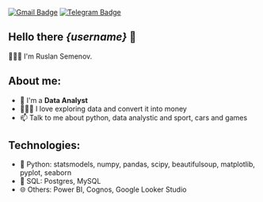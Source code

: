 [![Gmail Badge](https://img.shields.io/badge/Gmail-D14836?style=for-the-badge&logo=gmail&logoColor=white)](mailto:rusifix1337@gmail.com "Connect via Email")
[![Telegram Badge](https://img.shields.io/badge/Telegram-2CA5E0?style=for-the-badge&logo=telegram&logoColor=white)](https://t.me/Rusifix "Contact on Telegram")


<h2> Hello there <i>{username}</i> 👋 </h2>


👱🏻‍♂️ I'm Ruslan Semenov.


## About me:
- 🏦 I'm a <b>Data Analyst</b>
- 👨🏼‍🏫 I love exploring data and convert it into money
- 📫 Talk to me about python, data analystic and sport, cars and games

## Technologies:
- 🐍 Python: statsmodels, numpy, pandas, scipy, beautifulsoup, matplotlib, pyplot, seaborn
- 💽 SQL: Postgres, MySQL
- 🌐 Others: Power BI, Cognos, Google Looker Studio
